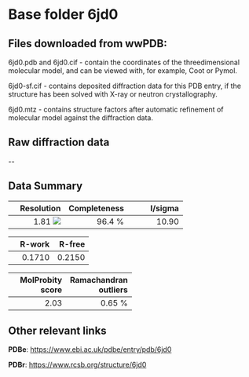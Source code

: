 # Base folder 6jd0

## Files downloaded from wwPDB:

6jd0.pdb and 6jd0.cif - contain the coordinates of the threedimensional molecular model, and can be viewed with, for example, Coot or Pymol.

6jd0-sf.cif - contains deposited diffraction data for this PDB entry, if the structure has been solved with X-ray or neutron crystallography.

6jd0.mtz - contains structure factors after automatic refinement of molecular model against the diffraction data.

## Raw diffraction data

--<br> 

## Data Summary
|   | Resolution | Completeness| I/sigma |
|---|-------------:|----------------:|--------------:|
|   |1.81 <img src="https://latex.codecogs.com/svg.latex?{\mbox{\normalfont\AA}}"/>|96.4  %|<img width=50/>10.90|

|   | **R-work**| **R-free**   
|---|-------------:|----------------:|           
||0.1710|0.2150|

|   |**MolProbity<br>score**| **Ramachandran<br>outliers** 
|---|-------------:|----------------:|
||2.03|0.65 %|

## Other relevant links 
**PDBe**:  https://www.ebi.ac.uk/pdbe/entry/pdb/6jd0
 
**PDBr**: https://www.rcsb.org/structure/6jd0 

